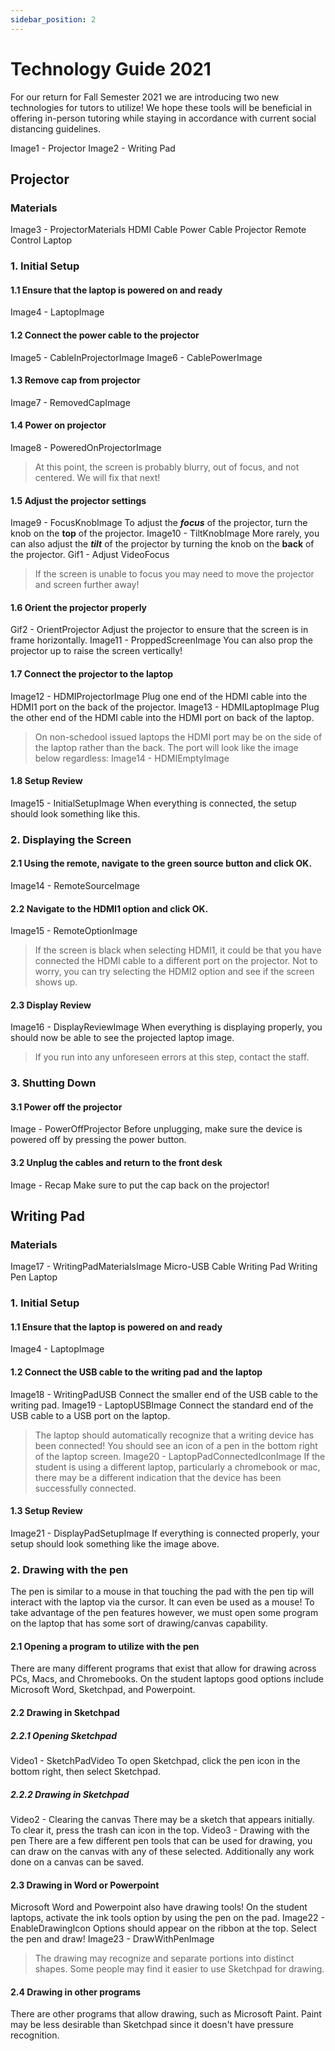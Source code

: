 ```yaml
---
sidebar_position: 2
---
```


# Technology Guide 2021

For our return for Fall Semester 2021 we are introducing two new technologies for tutors to utilize! We hope these tools will be beneficial in offering in-person tutoring while staying in accordance with current social distancing guidelines.

Image1 - Projector
Image2 - Writing Pad

## Projector

### Materials

Image3 - ProjectorMaterials
HDMI Cable
Power Cable
Projector
Remote Control
Laptop

### 1. Initial Setup

#### 1.1 Ensure that the laptop is powered on and ready

Image4 - LaptopImage

#### 1.2 Connect the power cable to the projector

Image5 - CableInProjectorImage
Image6 - CablePowerImage

#### 1.3 Remove cap from projector

Image7 - RemovedCapImage

#### 1.4 Power on projector

Image8 - PoweredOnProjectorImage

> At this point, the screen is probably blurry, out of focus, and not centered. We will fix that next!

#### 1.5 Adjust the projector settings

Image9 - FocusKnobImage
To adjust the **_focus_** of the projector, turn the knob on the **top** of the projector.
Image10 - TiltKnobImage
More rarely, you can also adjust the **_tilt_** of the projector by turning the knob on the **back** of the projector.
Gif1 - Adjust VideoFocus

> If the screen is unable to focus you may need to move the projector and screen further away!

#### 1.6 Orient the projector properly

Gif2 - OrientProjector
Adjust the projector to ensure that the screen is in frame horizontally.
Image11 - ProppedScreenImage
You can also prop the projector up to raise the screen vertically!

#### 1.7 Connect the projector to the laptop

Image12 - HDMIProjectorImage
Plug one end of the HDMI cable into the HDMI1 port on the back of the projector.
Image13 - HDMILaptopImage
Plug the other end of the HDMI cable into the HDMI port on back of the laptop.

> On non-schedool issued laptops the HDMI port may be on the side of the laptop rather than the back. The port will look like the image below regardless:
> Image14 - HDMIEmptyImage

#### 1.8 Setup Review

Image15 - InitialSetupImage
When everything is connected, the setup should look something like this.

### 2. Displaying the Screen

#### 2.1 Using the remote, navigate to the green source button and click OK.

Image14 - RemoteSourceImage

#### 2.2 Navigate to the HDMI1 option and click OK.

Image15 - RemoteOptionImage

> If the screen is black when selecting HDMI1, it could be that you have connected the HDMI cable to a different port on the projector. Not to worry, you can try selecting the HDMI2 option and see if the screen shows up.

#### 2.3 Display Review

Image16 - DisplayReviewImage
When everything is displaying properly, you should now be able to see the projected laptop image.

> If you run into any unforeseen errors at this step, contact the staff.

### 3. Shutting Down

#### 3.1 Power off the projector

Image - PowerOffProjector
Before unplugging, make sure the device is powered off by pressing the power button.

#### 3.2 Unplug the cables and return to the front desk

Image - Recap
Make sure to put the cap back on the projector!

## Writing Pad

### Materials

Image17 - WritingPadMaterialsImage
Micro-USB Cable
Writing Pad
Writing Pen
Laptop

### 1. Initial Setup

#### 1.1 Ensure that the laptop is powered on and ready

Image4 - LaptopImage

#### 1.2 Connect the USB cable to the writing pad and the laptop

Image18 - WritingPadUSB
Connect the smaller end of the USB cable to the writing pad.
Image19 - LaptopUSBImage
Connect the standard end of the USB cable to a USB port on the laptop.

> The laptop should automatically recognize that a writing device has been connected!
> You should see an icon of a pen in the bottom right of the laptop screen.
> Image20 - LaptopPadConnectedIconImage
> If the student is using a different laptop, particularly a chromebook or mac, there may be a different indication that the device has been successfully connected.

#### 1.3 Setup Review

Image21 - DisplayPadSetupImage
If everything is connected properly, your setup should look something like the image above.

### 2. Drawing with the pen

The pen is similar to a mouse in that touching the pad with the pen tip will interact with the laptop via the cursor. It can even be used as a mouse!
To take advantage of the pen features however, we must open some program on the laptop that has some sort of drawing/canvas capability.

#### 2.1 Opening a program to utilize with the pen

There are many different programs that exist that allow for drawing across PCs, Macs, and Chromebooks. On the student laptops good options include Microsoft Word, Sketchpad, and Powerpoint.

#### 2.2 Drawing in Sketchpad

##### 2.2.1 Opening Sketchpad

Video1 - SketchPadVideo
To open Sketchpad, click the pen icon in the bottom right, then select Sketchpad.

##### 2.2.2 Drawing in Sketchpad

Video2 - Clearing the canvas
There may be a sketch that appears initially. To clear it, press the trash can icon in the top.
Video3 - Drawing with the pen
There are a few different pen tools that can be used for drawing, you can draw on the canvas with any of these selected. Additionally any work done on a canvas can be saved.

#### 2.3 Drawing in Word or Powerpoint

Microsoft Word and Powerpoint also have drawing tools!
On the student laptops, activate the ink tools option by using the pen on the pad.
Image22 - EnableDrawingIcon
Options should appear on the ribbon at the top. Select the pen and draw!
Image23 - DrawWithPenImage

> The drawing may recognize and separate portions into distinct shapes. Some people may find it easier to use Sketchpad for drawing.

#### 2.4 Drawing in other programs

There are other programs that allow drawing, such as Microsoft Paint. Paint may be less desirable than Sketchpad since it doesn't have pressure recognition.
